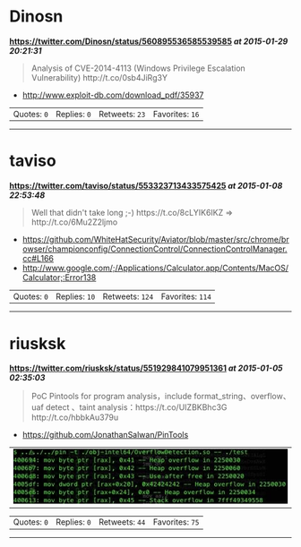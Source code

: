 # Dinosn
**https://twitter.com/Dinosn/status/560895536585539585 _at 2015-01-29 20:21:31_**
<blockquote>
Analysis of CVE-2014-4113 (Windows Privilege Escalation Vulnerability) http://t.co/0sb4JiRg3Y
</blockquote>

* http://www.exploit-db.com/download_pdf/35937

<table><tr>
<td>Quotes: <code>0</code></td>
<td>Replies: <code>0</code></td>
<td>Retweets: <code>23</code></td>
<td>Favorites: <code>16</code></td>
</table></tr>

---

# taviso
**https://twitter.com/taviso/status/553323713433575425 _at 2015-01-08 22:53:48_**
<blockquote>
Well that didn't take long ;-) https://t.co/8cLYIK6IKZ =&gt; http://t.co/6Mu2Z2ljmo
</blockquote>

* https://github.com/WhiteHatSecurity/Aviator/blob/master/src/chrome/browser/championconfig/ConnectionControl/ConnectionControlManager.cc#L166
* http://www.google.com/;/Applications/Calculator.app/Contents/MacOS/Calculator;:Error138

<table><tr>
<td>Quotes: <code>0</code></td>
<td>Replies: <code>10</code></td>
<td>Retweets: <code>124</code></td>
<td>Favorites: <code>114</code></td>
</table></tr>

---

# riusksk
**https://twitter.com/riusksk/status/551929841079951361 _at 2015-01-05 02:35:03_**
<blockquote>
PoC Pintools for program analysis，include format_string、overflow、uaf detect 、taint analysis：https://t.co/UIZBKBhc3G http://t.co/hbbkAu379u
</blockquote>

* https://github.com/JonathanSalwan/PinTools

<table><tr>
<td><img src="pictures/http+++pbs.twimg.com+media+B6jZQ-YCEAEbrRl.jpg" alt="http://pbs.twimg.com/media/B6jZQ-YCEAEbrRl.jpg"></td>
</table></tr>
<table><tr>
<td>Quotes: <code>0</code></td>
<td>Replies: <code>0</code></td>
<td>Retweets: <code>44</code></td>
<td>Favorites: <code>75</code></td>
</table></tr>

---

